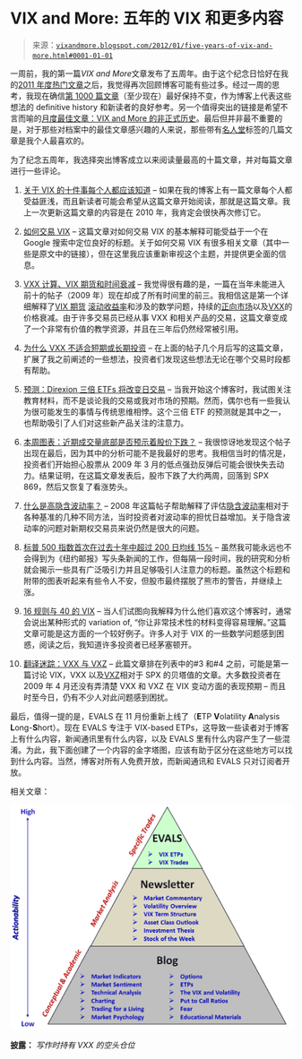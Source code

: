 <!--yml

category: 未分类

date: 2024-05-18 16:43:20

-->

# VIX and More: 五年的 VIX 和更多内容

> 来源：[`vixandmore.blogspot.com/2012/01/five-years-of-vix-and-more.html#0001-01-01`](http://vixandmore.blogspot.com/2012/01/five-years-of-vix-and-more.html#0001-01-01)

一周前，我的第一篇*VIX and More*文章发布了五周年。由于这个纪念日恰好在我的[2011 年度热门文章](http://vixandmore.blogspot.com/2011/12/top-posts-of-2011.html)之后，我觉得再次回顾博客可能有些过多。经过一周的思考，我现在确信[第 1000 篇文章](http://vixandmore.blogspot.com/2009/06/1000th-post.html)（至少现在）最好保持不变，作为博客上代表这些想法的 definitive history 和新读者的良好参考。另一个值得突出的链接是希望不言而喻的[月度最佳文章：VIX and More 的非正式历史](http://vixandmore.blogspot.com/2009/10/post-of-month-informal-history-of-vix.html)。最后但并非最不重要的是，对于那些对档案中的最佳文章感兴趣的人来说，那些带有[名人堂](http://vixandmore.blogspot.com/search/label/hall%20of%20fame)标签的几篇文章是我个人最喜欢的。

为了纪念五周年，我选择突出博客成立以来阅读量最高的十篇文章，并对每篇文章进行一些评论。

1.  [关于 VIX 的十件事每个人都应该知道](http://vixandmore.blogspot.com/2008/04/ten-things-everyone-should-know-about.html) – 如果在我的博客上有一篇文章每个人都受益匪浅，而且新读者可能会希望从这篇文章开始阅读，那就是这篇文章。我上一次更新这篇文章的内容是在 2010 年，我肯定会很快再次修订它。

1.  [如何交易 VIX](http://vixandmore.blogspot.com/2009/08/how-to-trade-vix.html) – 这篇文章对如何交易 VIX 的基本解释可能受益于一个在 Google 搜索中定位良好的标题。关于如何交易 VIX 有很多相关文章（其中一些是原文中的链接），但在这里我应该重新审视这个主题，并提供更全面的信息。

1.  [VXX 计算、VIX 期货和时间衰减](http://vixandmore.blogspot.com/2009/05/vxx-calculations-vix-futures-and-time.html) – 我觉得很有趣的是，一篇在当年未能进入前十的帖子（2009 年）现在却成了所有时间里的前三。我相信这是第一个详细解释了[VIX 期货](http://vixandmore.blogspot.com/search/label/VIX%20futures) [滚动收益率](http://vixandmore.blogspot.com/search/label/roll%20yield)和涉及的数学问题，持续的[正向市场](http://vixandmore.blogspot.com/search/label/contango)以及[VXX](http://vixandmore.blogspot.com/search/label/VXX)的价格衰减。由于许多交易员已经从事 VXX 和相关产品的交易，这篇文章变成了一个非常有价值的教学资源，并且在三年后仍然经常被引用。

1.  [为什么 VXX 不适合短期或长期投资](http://vixandmore.blogspot.com/2009/10/why-vxx-is-not-good-short-term-or-long.html) – 在上面的帖子几个月后写的这篇文章，扩展了我之前阐述的一些想法，投资者们发现这些想法无论在哪个交易时段都有帮助。

1.  [预测：Direxion 三倍 ETFs 将改变日交易](http://vixandmore.blogspot.com/2008/11/prediction-direxion-triple-etfs-will.html) – 当我开始这个博客时，我试图关注教育材料，而不是谈论我的交易或我对市场的预期。然而，偶尔也有一些我认为很可能发生的事情与传统思维相悖。这个三倍 ETF 的预测就是其中之一，也帮助吸引了人们对这些新产品关注的注意力。

1.  [本周图表：近期成交量底部是否预示着股价下跌？](http://vixandmore.blogspot.com/2009/06/chart-of-week-might-recent-volume.html) – 我很惊讶地发现这个帖子出现在最后，因为其中的分析可能不是我最好的思考。我相信当时的情况是，投资者们开始担心股票从 2009 年 3 月的低点强劲反弹后可能会很快失去动力。结果证明，在这篇文章发表后，股市下跌了大约两周，回落到 SPX 869，然后又恢复了看涨势头。

1.  [什么是高隐含波动率？](http://vixandmore.blogspot.com/2008/04/what-is-high-implied-volatility.html) – 2008 年这篇帖子帮助解释了评估[隐含波动率](http://vixandmore.blogspot.com/search/label/implied%20volatility)相对于各种基准的几种不同方法，当时投资者对波动率的担忧日益增加。关于隐含波动率的问题对新期权交易员来说仍然是很大的问题。

1.  [标普 500 指数首次在过去十年中超过 200 日均线 15%](http://vixandmore.blogspot.com/2009/08/spx-15-over-200-day-moving-average-for.html) – 虽然我可能永远也不会得到为《纽约邮报》写头条新闻的工作，但每隔一段时间，我的研究和分析就会揭示一些具有广泛吸引力并且足够吸引人注意力的标题。虽然这个标题和附带的图表听起来有些令人不安，但股市最终摆脱了熊市的警告，并继续上涨。

1.  [16 规则与 40 的 VIX](http://vixandmore.blogspot.com/2010/05/rule-of-16-and-vix-of-40.html) – 当人们试图向我解释为什么他们喜欢这个博客时，通常会说出某种形式的 variation of, “你让非常技术性的材料变得容易理解。”这篇文章可能是这方面的一个较好例子。许多人对于 VIX 的一些数学问题感到困惑，阅读之后，我知道许多投资者已经茅塞顿开。

1.  [翻译迷踪：VXX 与 VXZ](http://vixandmore.blogspot.com/2009/04/lost-in-translation-vxx-and-vxz.html) – 此篇文章排在列表中的#3 和#4 之前，可能是第一篇讨论 VIX，VXX 以及[VXZ](http://vixandmore.blogspot.com/search/label/VXZ)相对于 SPX 的贝塔值的文章。大多数投资者在 2009 年 4 月还没有弄清楚 VXX 和 VXZ 在 VIX 变动方面的表现预期 – 而且时至今日，仍有不少人对此问题感到困扰。

最后，值得一提的是，EVALS 在 11 月份重新上线了（**E**TP **V**olatility **A**nalysis **L**ong-**S**hort）。现在 EVALS 专注于 VIX-based ETPs，这导致一些读者对于博客上有什么内容，新闻通讯里有什么内容，以及 EVALS 里有什么内容产生了一些混淆。为此，我下面创建了一个内容的金字塔图，应该有助于区分在这些地方可以找到什么内容。当然，博客对所有人免费开放，而新闻通讯和 EVALS 只对订阅者开放。

相关文章：

**![](img/04f1c2ff738ac860e12f6aa542ceaa70.png)**

**披露：** *写作时持有 VXX 的空头仓位*
